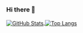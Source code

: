 ### Hi there 👋


<a href="https://github.com/laekov">
  <img align="center" alt="GitHub Stats" src="https://github-readme-stats.vercel.app/api?theme=radical&username=laekov&show_icons=true&include_all_commits=true" />
</a>

<a href="https://github.com/laekov">
  <img align="center" alt="Top Langs" src="https://github-readme-stats.vercel.app/api/top-langs/?theme=radical&username=laekov&layout=compact" />
</a>
